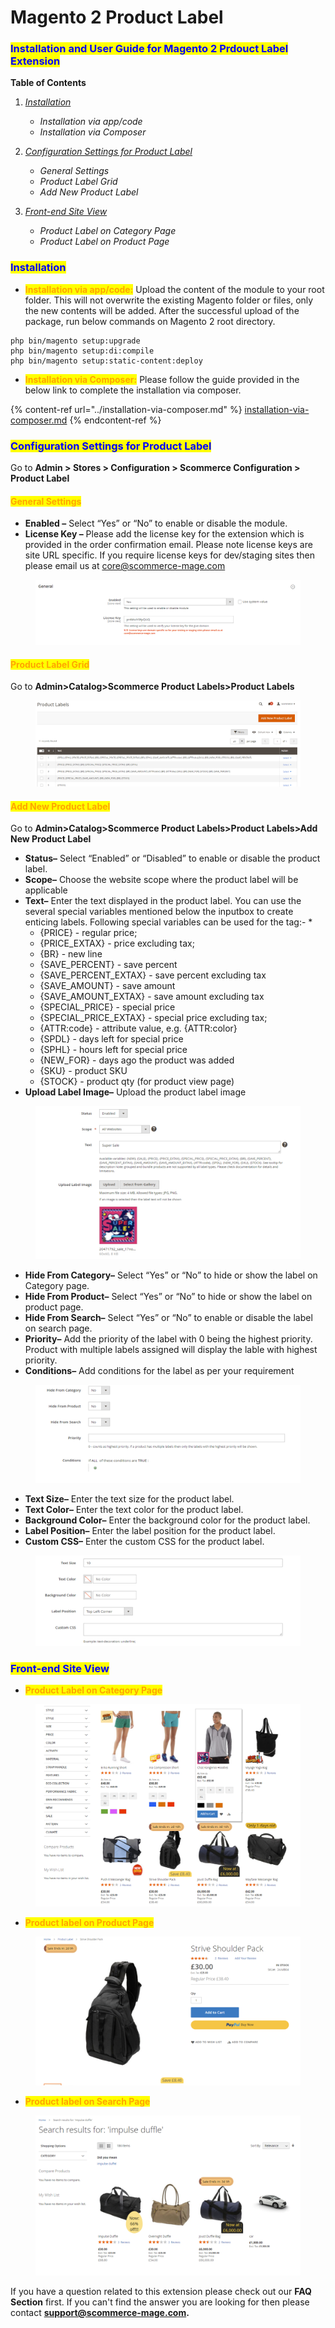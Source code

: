 # Magento 2 Product Label

### <mark style="color:blue;">Installation and User Guide for Magento 2 Prdouct Label Extension</mark>

**Table of Contents**

1. [_Installation_ ](magento-2-product-label.md#\_bookmark0)
   * _Installation via app/code_&#x20;
   * _Installation via Composer_
2. [_Configuration Settings for Product Label_](magento-2-product-label.md#\_bookmark3)
   * _General Settings_&#x20;
   * _Product Label Grid_
   * _Add New Product Label_
3.  [_Front-end Site View_ ](magento-2-product-label.md#\_bookmark9)

    * _Product Label on Category Page_&#x20;
    * _Product Label on Product Page_



### <mark style="color:blue;">Installation</mark> <a href="#_bookmark0" id="_bookmark0"></a>

* <mark style="color:orange;">**Installation via app/code:**</mark> Upload the content of the module to your root folder. This will not overwrite the existing Magento folder or files, only the new contents will be added. After the successful upload of the package, run below commands on Magento 2 root directory.

```
php bin/magento setup:upgrade
php bin/magento setup:di:compile
php bin/magento setup:static-content:deploy
```

* <mark style="color:orange;">**Installation via Composer:**</mark> Please follow the guide provided in the below link to complete the installation via composer.

{% content-ref url="../installation-via-composer.md" %}
[installation-via-composer.md](../installation-via-composer.md)
{% endcontent-ref %}

### <mark style="color:blue;">Configuration Settings for Product Label</mark>  <a href="#_bookmark3" id="_bookmark3"></a>

Go to **Admin > Stores > Configuration > Scommerce Configuration > Product Label**

#### <mark style="color:orange;">General Settings</mark> <a href="#_bookmark4" id="_bookmark4"></a>

* **Enabled –** Select “Yes” or “No” to enable or disable the module.
* **License Key –** Please add the license key for the extension which is provided in the order confirmation email. Please note license keys are site URL specific. If you require license keys for dev/staging sites then please email us at [core@scommerce-mage.com](mailto:core@scommerce-mage.com)

<figure><img src="../../.gitbook/assets/image (80).png" alt=""><figcaption></figcaption></figure>

#### <mark style="color:orange;">Product Label Grid</mark> <a href="#_bookmark4" id="_bookmark4"></a>

Go to **Admin>Catalog>Scommerce Product Labels>Product Labels**

<figure><img src="../../.gitbook/assets/image (77).png" alt=""><figcaption></figcaption></figure>

#### <mark style="color:orange;">Add New Product Label</mark> <a href="#_bookmark4" id="_bookmark4"></a>

Go to **Admin>Catalog>Scommerce Product Labels>Product Labels>Add New Product Label**

* **Status–** Select “Enabled” or “Disabled” to enable or disable the product label.
* **Scope–** Choose the website scope where the product label will be applicable
* **Text–** Enter the text displayed in the product label. You can use the several special variables mentioned below the inputbox to create enticing labels. Following special variables can be used for the tag:-
  *
    * {PRICE} - regular price;
    * {PRICE\_EXTAX} - price excluding tax;
    * {BR} - new line
    * {SAVE\_PERCENT} - save percent
    * {SAVE\_PERCENT\_EXTAX} - save percent excluding tax
    * {SAVE\_AMOUNT} - save amount
    * {SAVE\_AMOUNT\_EXTAX} - save amount excluding tax
    * {SPECIAL\_PRICE} - special price
    * {SPECIAL\_PRICE\_EXTAX} - special price excluding tax;
    * {ATTR:code} - attribute value, e.g. {ATTR:color}
    * {SPDL} - days left for special price
    * {SPHL} - hours left for special price
    * {NEW\_FOR} - days ago the product was added
    * {SKU} - product SKU
    * {STOCK} - product qty (for product view page)
* **Upload Label Image–** Upload the product label image

<figure><img src="../../.gitbook/assets/image (46).png" alt=""><figcaption></figcaption></figure>

* **Hide From Category–** Select “Yes” or “No” to hide or show the label on Category page.
* **Hide From Product–** Select “Yes” or “No” to hide or show the label on product page.
* **Hide From Search–** Select “Yes” or “No” to enable or disable the label on search page.
* **Priority–** Add the priority of the label with 0 being the highest priority. Product with multiple labels assigned will display the lable with highest priority.
* **Conditions–** Add conditions for the label as per your requirement&#x20;

<figure><img src="../../.gitbook/assets/image (34).png" alt=""><figcaption></figcaption></figure>

* **Text Size–** Enter the text size for the product label.
* **Text Color–** Enter the text color for the product label.
* **Background Color–** Enter the background color for the product label.
* **Label Position–** Enter the label position for the product label.
* **Custom CSS–** Enter the custom CSS for the product label.

<figure><img src="../../.gitbook/assets/image (36).png" alt=""><figcaption></figcaption></figure>

### <mark style="color:blue;">Front-end Site View</mark> <a href="#_bookmark9" id="_bookmark9"></a>

* <mark style="color:orange;">**Product Label on Category Page**</mark>&#x20;

<figure><img src="../../.gitbook/assets/category (1).png" alt=""><figcaption></figcaption></figure>

* <mark style="color:orange;">**Product label on Product Page**</mark>&#x20;

<figure><img src="../../.gitbook/assets/productpage.png" alt=""><figcaption></figcaption></figure>

* <mark style="color:orange;">**Product label on Search Page**</mark>&#x20;

<figure><img src="../../.gitbook/assets/search_page.png" alt=""><figcaption></figcaption></figure>

If you have a question related to this extension please check out our **FAQ Section** first. If you can't find the answer you are looking for then please contact [**support@scommerce-mage.com**](mailto:core@scommerce-mage.com)**.**

